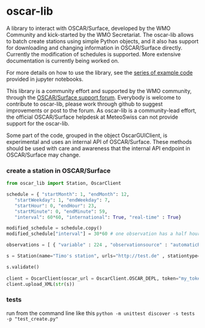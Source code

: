 # oscar-lib

A library to interact with OSCAR/Surface, developed by the WMO Community and kick-started by the WMO Secretariat. The oscar-lib allows to batch create stations using simple Python objects, and it also has support for downloading and changing information in OSCAR/Surface directly. Currently the modification of schedules is supported. More extensive documentation is currently being worked on.

For more details on how to use the library, see the [series of example code](https://github.com/kurt-hectic/wmo-notebooks) provided in jupyter notebooks.

This library is a community effort and supported by the WMO community, through the [OSCAR/Surface support forum](https://etrp.wmo.int/mod/forum/view.php?id=10062). Everybody is welcome to contribute to oscar-lib, please work through github to suggest improvements or post to the forum. As oscar-lib is a community-lead effort, the official OSCAR/Surface helpdesk at MeteoSwiss can not provide support for the oscar-lib.

Some part of the code, grouped in the object OscarGUIClient, is experimental and uses an internal API of OSCAR/Surface. These methods should be used with care and awareness that the internal API endpoint in OSCAR/Surface may change.

### create a station in OSCAR/Surface
```python
from oscar_lib import Station, OscarClient

schedule = { "startMonth": 1, "endMonth": 12,
   "startWeekday": 1, "endWeekday": 7,
   "startHour": 0, "endHour": 23,
   "startMinute": 0, "endMinute": 59,
   "interval": 60*60, "international": True, "real-time" : True}

modified_schedule = schedule.copy()
modified_schedule["interval"] = 30*60 # one observation has a half hourly schedule

observations = [ { "variable" : 224 , "observationsource" : "automaticReading" , "affiliation": "GOS" , "schedule": modified_schedule } , {   "affiliation": "GCOS" , "variable" : 226 , "observationsource" : "manualReading" }  ]

s = Station(name="Timo's station", urls="http://test.de" , stationtype="landFixed", status="operational" , wigosid="0-20000-0-12345", latitude="60.1" , longitude="45.34", elevation = "123.1" , country="TZA", region = "africa" , established = "2016-01-01Z" , observations =  observations , default_schedule = schedule)

s.validate()
 
client = OscarClient(oscar_url = OscarClient.OSCAR_DEPL, token="my_token")
client.upload_XML(str(s))
```

### tests
run from the command line like this ```python -m unittest discover -s tests  -p "test_create.py"```